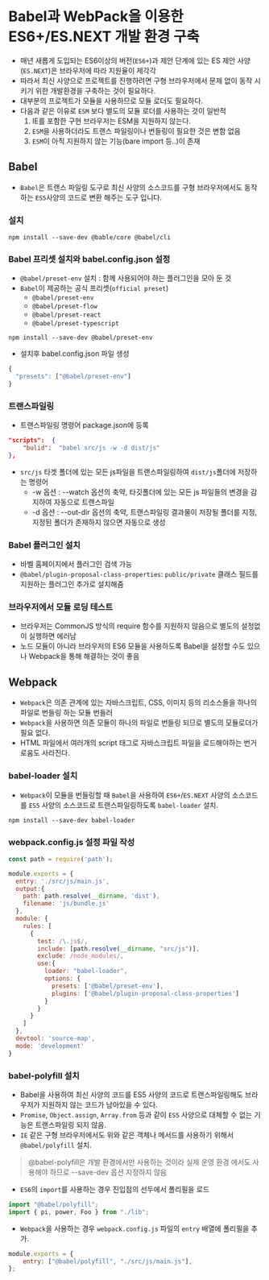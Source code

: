﻿# Babel과 WebPack을 이용한 ES6+/ES.NEXT 개발 환경 구축


- 매년 새롭게 도입되는 ES6이상의 버전(`ES6+`)과 제안 단계에 있는 ES 제안 사양(`ES.NEXT`)은 브라우저에 따라 지원율이 제각각
- 따라서 최신 사양으로 프로젝트를 진행하려면 구형 브라우저에서 문제 없이 동작 시키기 위한 개발환경을 구축하는 것이 필요하다.
- 대부분의 프로젝트가 모듈을 사용하므로 모듈 로더도 필요하다.
- 다음과 같은 이유로 `ESM` 보다 별도의 모듈 로더를 사용하는 것이 일반적
	1. IE를 포함한 구현 브라우저는 ESM을 지원하지 않는다.
	2. `ESM`을 사용하더라도 트랜스 파일링이나 번들링이 필요한 것은 변함 없음
	3. `ESM`이 아직 지원하지 않는 기능(bare import 등..)이 존재

## Babel
- `Babel`은 트랜스 파일링 도구로 최신 사양의 소스코드를 구형 브라우저에서도 동작하는 `ES5`사양의 코드로 변환 해주는 도구 입니다.

### 설치

```
npm install --save-dev @bable/core @babel/cli
```

### Babel 프리셋 설치와 babel.config.json 설정
- `@babel/preset-env` 설치 : 함께 사용되어야 하는 플러그인을 모아 둔 것
-   `Babel`이 제공하는 공식 프리셋(`official preset`)
    -   `@babel/preset-env`
    -   `@babel/preset-flow`
    -   `@babel/preset-react`
    -   `@babel/preset-typescript`

```
npm install --save-dev @babel/preset-env
```

- 설치후 babel.config.json 파일 생성

```js
{
  "presets": ["@babel/preset-env"]
}
```

### 트랜스파일링
- 트랜스파일링 명령어 package.json에 등록

```json
"scripts":  {
	"bulid":  "babel src/js -w -d dist/js"
},
```

- `src/js` 타겟 폴더에 있는 모든 js파일을 트랜스파일링하여 `dist/js`폴더에 저장하는 명령어
	- -w 옵션 : --watch 옵션의 축약, 타깃폴더에 있는 모든 js 파일들의 변경을 감지하여 자동으로 트랜스파일
	- -d 옵션 :  --out-dir 옵션의 축약, 트랜스파일링 결과물이 저장될 폴더를 지정, 지정된 폴더가 존재하지 않으면 자동으로 생성


### Babel 플러그인 설치
- 바벨 홈페이지에서 플러그인 검색 가능
- `@babel/plugin-proposal-class-properties`:  `public/private`  클래스 필드를 지원하는 플러그인 추가로 설치해줌

### 브라우저에서 모듈 로딩 테스트
- 브라우저는 CommonJS  방식의 require 함수를 지원하지 않음으로 별도의 설정없이 실행하면 에러남
- 노드 모듈이 아니라 브라우저의 ES6 모듈을 사용하도록 Babel을 설정할 수도 있으나 Webpack을 통해 해결하는 것이 좋음

## Webpack

- `Webpack`은 의존 관계에 있는 자바스크립트, CSS, 이미지 등의 리소스들을 하나의 파일로 번들링 하는 모듈 번들러
- `Webpack`을 사용하면 의존 모듈이 하나의 파일로 번들링 되므로 별도의 모듈로더가 필요 없다.
- HTML 파일에서 여러개의 script 태그로 자바스크립트 파일을 로드해야하는 번거로움도 사라진다.

### babel-loader 설치
- `Webpack`이 모듈을 번들링할 때  `Babel`을 사용하여  `ES6+`/`ES.NEXT`  사양의 소스코드를  `ES5`  사양의 소스코드로 트랜스파일링하도록  `babel-loader`  설치.

```
npm install --save-dev babel-loader
```

### webpack.config.js  설정 파일 작성

```js
const path = require('path');

module.exports = {
  entry: './src/js/main.js',
  output:{
    path: path.resolve(__dirname, 'dist'),
    filename: 'js/bundle.js'
  },
  module: {
    rules: [
      {
        test: /\.js$/,
        include: [path.resolve(__dirname, "src/js")],
        exclude: /node_modules/,
        use:{
          loader: "babel-loader",
          options: {
            presets: ['@babel/preset-env'],
            plugins: ['@babel/plugin-proposal-class-properties']
          }
        }
      }
    ]
  },
  devtool: 'source-map',
  mode: 'development'
}
```

### babel-polyfill 설치
- Babel을 사용하여 최신 사양의 코드를 ES5 사양의 코드로 트랜스파일링해도 브라우저가 지원하지 않는 코드가 남아있을 수 있다.
-   `Promise`,  `Object.assign`,  `Array.from`  등과 같이  `ES5`  사양으로 대체할 수 없는 기능은 트랜스파일링 되지 않음.
-   `IE`  같은 구형 브라우저에서도 위와 같은 객체나 메서드를 사용하기 위해서  `@babel/polyfill`  설치.

> @babel-polyfill은 개발 환경에서만 사용하는 것이라 실제 운영 환경 에서도 사용해야 하므로 --save-dev 옵션 지정하지 않음

-   `ES6`의  `import`를 사용하는 경우 진입점의 선두에서 폴리필을 로드

```js
import "@babel/polyfill";
import { pi, power, Foo } from "./lib";
```    
 
-   `Webpack`을 사용하는 경우  `webpack.config.js`  파일의  `entry`  배열에 폴리필을 추가.

```js
module.exports = {
	entry: ["@babel/polyfill", "./src/js/main.js"],
};
```
    
